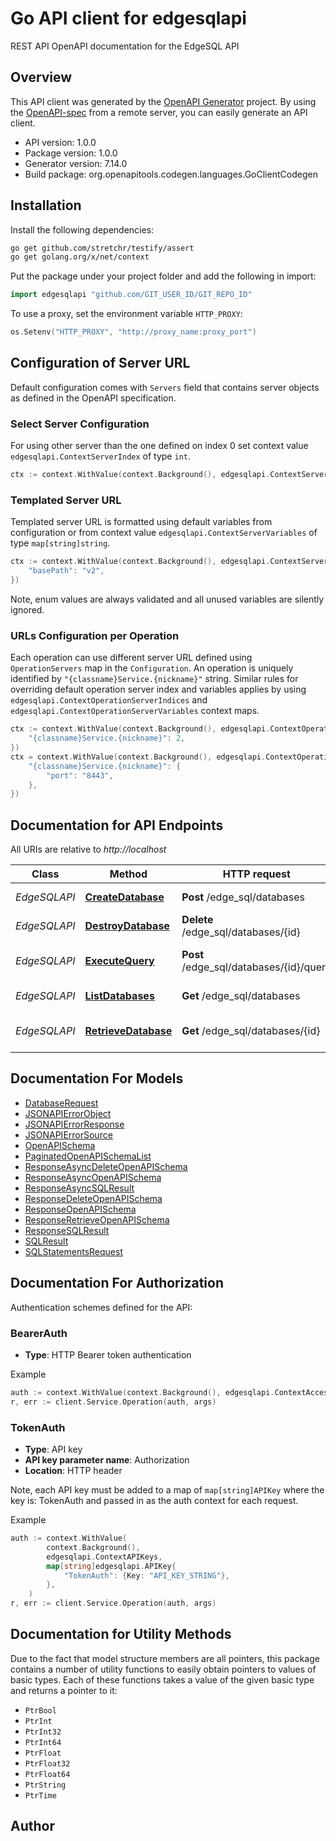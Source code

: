 # Go API client for edgesqlapi

REST API OpenAPI documentation for the EdgeSQL API

## Overview
This API client was generated by the [OpenAPI Generator](https://openapi-generator.tech) project.  By using the [OpenAPI-spec](https://www.openapis.org/) from a remote server, you can easily generate an API client.

- API version: 1.0.0
- Package version: 1.0.0
- Generator version: 7.14.0
- Build package: org.openapitools.codegen.languages.GoClientCodegen

## Installation

Install the following dependencies:

```sh
go get github.com/stretchr/testify/assert
go get golang.org/x/net/context
```

Put the package under your project folder and add the following in import:

```go
import edgesqlapi "github.com/GIT_USER_ID/GIT_REPO_ID"
```

To use a proxy, set the environment variable `HTTP_PROXY`:

```go
os.Setenv("HTTP_PROXY", "http://proxy_name:proxy_port")
```

## Configuration of Server URL

Default configuration comes with `Servers` field that contains server objects as defined in the OpenAPI specification.

### Select Server Configuration

For using other server than the one defined on index 0 set context value `edgesqlapi.ContextServerIndex` of type `int`.

```go
ctx := context.WithValue(context.Background(), edgesqlapi.ContextServerIndex, 1)
```

### Templated Server URL

Templated server URL is formatted using default variables from configuration or from context value `edgesqlapi.ContextServerVariables` of type `map[string]string`.

```go
ctx := context.WithValue(context.Background(), edgesqlapi.ContextServerVariables, map[string]string{
	"basePath": "v2",
})
```

Note, enum values are always validated and all unused variables are silently ignored.

### URLs Configuration per Operation

Each operation can use different server URL defined using `OperationServers` map in the `Configuration`.
An operation is uniquely identified by `"{classname}Service.{nickname}"` string.
Similar rules for overriding default operation server index and variables applies by using `edgesqlapi.ContextOperationServerIndices` and `edgesqlapi.ContextOperationServerVariables` context maps.

```go
ctx := context.WithValue(context.Background(), edgesqlapi.ContextOperationServerIndices, map[string]int{
	"{classname}Service.{nickname}": 2,
})
ctx = context.WithValue(context.Background(), edgesqlapi.ContextOperationServerVariables, map[string]map[string]string{
	"{classname}Service.{nickname}": {
		"port": "8443",
	},
})
```

## Documentation for API Endpoints

All URIs are relative to *http://localhost*

Class | Method | HTTP request | Description
------------ | ------------- | ------------- | -------------
*EdgeSQLAPI* | [**CreateDatabase**](docs/EdgeSQLAPI.md#createdatabase) | **Post** /edge_sql/databases | Create a database
*EdgeSQLAPI* | [**DestroyDatabase**](docs/EdgeSQLAPI.md#destroydatabase) | **Delete** /edge_sql/databases/{id} | Destroy a database
*EdgeSQLAPI* | [**ExecuteQuery**](docs/EdgeSQLAPI.md#executequery) | **Post** /edge_sql/databases/{id}/query | Execute a query into a database
*EdgeSQLAPI* | [**ListDatabases**](docs/EdgeSQLAPI.md#listdatabases) | **Get** /edge_sql/databases | List databases
*EdgeSQLAPI* | [**RetrieveDatabase**](docs/EdgeSQLAPI.md#retrievedatabase) | **Get** /edge_sql/databases/{id} | Retrieve details from a database


## Documentation For Models

 - [DatabaseRequest](docs/DatabaseRequest.md)
 - [JSONAPIErrorObject](docs/JSONAPIErrorObject.md)
 - [JSONAPIErrorResponse](docs/JSONAPIErrorResponse.md)
 - [JSONAPIErrorSource](docs/JSONAPIErrorSource.md)
 - [OpenAPISchema](docs/OpenAPISchema.md)
 - [PaginatedOpenAPISchemaList](docs/PaginatedOpenAPISchemaList.md)
 - [ResponseAsyncDeleteOpenAPISchema](docs/ResponseAsyncDeleteOpenAPISchema.md)
 - [ResponseAsyncOpenAPISchema](docs/ResponseAsyncOpenAPISchema.md)
 - [ResponseAsyncSQLResult](docs/ResponseAsyncSQLResult.md)
 - [ResponseDeleteOpenAPISchema](docs/ResponseDeleteOpenAPISchema.md)
 - [ResponseOpenAPISchema](docs/ResponseOpenAPISchema.md)
 - [ResponseRetrieveOpenAPISchema](docs/ResponseRetrieveOpenAPISchema.md)
 - [ResponseSQLResult](docs/ResponseSQLResult.md)
 - [SQLResult](docs/SQLResult.md)
 - [SQLStatementsRequest](docs/SQLStatementsRequest.md)


## Documentation For Authorization


Authentication schemes defined for the API:
### BearerAuth

- **Type**: HTTP Bearer token authentication

Example

```go
auth := context.WithValue(context.Background(), edgesqlapi.ContextAccessToken, "BEARER_TOKEN_STRING")
r, err := client.Service.Operation(auth, args)
```

### TokenAuth

- **Type**: API key
- **API key parameter name**: Authorization
- **Location**: HTTP header

Note, each API key must be added to a map of `map[string]APIKey` where the key is: TokenAuth and passed in as the auth context for each request.

Example

```go
auth := context.WithValue(
		context.Background(),
		edgesqlapi.ContextAPIKeys,
		map[string]edgesqlapi.APIKey{
			"TokenAuth": {Key: "API_KEY_STRING"},
		},
	)
r, err := client.Service.Operation(auth, args)
```


## Documentation for Utility Methods

Due to the fact that model structure members are all pointers, this package contains
a number of utility functions to easily obtain pointers to values of basic types.
Each of these functions takes a value of the given basic type and returns a pointer to it:

* `PtrBool`
* `PtrInt`
* `PtrInt32`
* `PtrInt64`
* `PtrFloat`
* `PtrFloat32`
* `PtrFloat64`
* `PtrString`
* `PtrTime`

## Author



